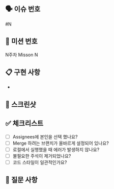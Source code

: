 <!-- PR 제목은 "Create Week{주차} Mission{번호}" 으로 작성 -->
<!-- ex) Create Week1 Mission1 -->

## 🗣️ 이슈 번호
<!-- # 뒤에 해당 PR에 대응되는 이슈 번호를 넣어주세요 -->
#N

## 📝 미션 번호
<!-- 주차와 미션 번호를 넣어주세요 -->
N주차 Misson N

## 📋 구현 사항
<!-- 구현한 내용을 bullet point로 작성해주세요 -->
- 

## 📎 스크린샷
<!-- 미션 구현 화면의 스크린샷을 첨부해주세요 -->


## ✅ 체크리스트
- [ ] Assignees에 본인을 선택 했나요?
- [ ] Merge 하려는 브랜치가 올바르게 설정되어 있나요?
- [ ] 로컬에서 실행했을 때 에러가 발생하지 않나요?
- [ ] 불필요한 주석이 제거되었나요?
- [ ] 코드 스타일이 일관적인가요?

## 🤔 질문 사항
<!-- 다른 스터디원들에게 궁금한 점이 있다면 작성해주세요 -->